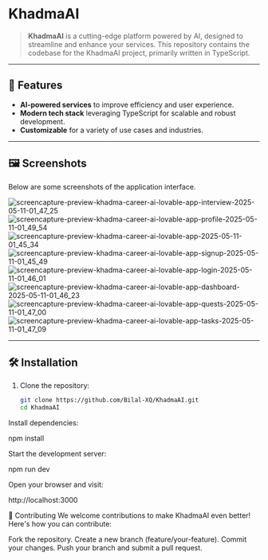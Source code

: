 # KhadmaAI

> **KhadmaAI** is a cutting-edge platform powered by AI, designed to streamline and enhance your services. This repository contains the codebase for the KhadmaAI project, primarily written in TypeScript.

---

## 🚀 Features

- **AI-powered services** to improve efficiency and user experience.
- **Modern tech stack** leveraging TypeScript for scalable and robust development.
- **Customizable** for a variety of use cases and industries.

---

## 🖼️ Screenshots

Below are some screenshots of the application interface. 

![screencapture-preview-khadma-career-ai-lovable-app-interview-2025-05-11-01_47_25](https://github.com/user-attachments/assets/a0373f88-5d11-44a5-bf5a-31a164504c5b)
![screencapture-preview-khadma-career-ai-lovable-app-profile-2025-05-11-01_49_54](https://github.com/user-attachments/assets/b21f7347-5413-4e2b-b0cb-529055dee119)
![screencapture-preview-khadma-career-ai-lovable-app-2025-05-11-01_45_34](https://github.com/user-attachments/assets/734ebf1f-bcc7-46f0-9a56-face8e99d0fb)
![screencapture-preview-khadma-career-ai-lovable-app-signup-2025-05-11-01_45_49](https://github.com/user-attachments/assets/843632ab-a29e-44ac-a33f-923b3ba49440)
![screencapture-preview-khadma-career-ai-lovable-app-login-2025-05-11-01_46_01](https://github.com/user-attachments/assets/57500930-2bfa-4a4f-90e7-84061dbcd400)
![screencapture-preview-khadma-career-ai-lovable-app-dashboard-2025-05-11-01_46_23](https://github.com/user-attachments/assets/3ebd6f92-8a0c-495b-a165-11063898c16b)
![screencapture-preview-khadma-career-ai-lovable-app-quests-2025-05-11-01_47_00](https://github.com/user-attachments/assets/6fd03604-83cf-402c-8882-82107c47c084)
![screencapture-preview-khadma-career-ai-lovable-app-tasks-2025-05-11-01_47_09](https://github.com/user-attachments/assets/6e2cf5d5-0ac9-4603-a65c-84b02cceaded)


---

## 🛠️ Installation

1. Clone the repository:
   ```bash
   git clone https://github.com/Bilal-XQ/KhadmaAI.git
   cd KhadmaAI
Install dependencies:

npm install

Start the development server:

npm run dev

Open your browser and visit:

http://localhost:3000

🤝 Contributing
We welcome contributions to make KhadmaAI even better! Here's how you can contribute:

Fork the repository.
Create a new branch (feature/your-feature).
Commit your changes.
Push your branch and submit a pull request.
